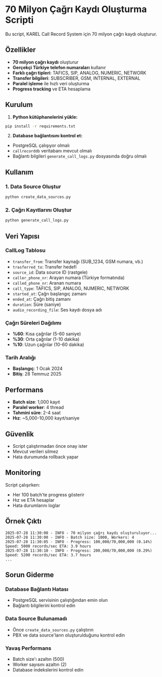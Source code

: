 # 70 Milyon Çağrı Kaydı Oluşturma Scripti

Bu script, KAREL Call Record System için 70 milyon çağrı kaydı oluşturur.

## Özellikler

- **70 milyon çağrı kaydı** oluşturur
- **Gerçekçi Türkiye telefon numaraları** kullanır
- **Farklı çağrı tipleri**: TAFICS, SIP, ANALOG, NUMERIC, NETWORK
- **Transfer bilgileri**: SUBSCRIBER, GSM, INTERNAL, EXTERNAL
- **Paralel işleme** ile hızlı veri oluşturma
- **Progress tracking** ve ETA hesaplama

## Kurulum

1. **Python kütüphanelerini yükle:**
```bash
pip install -r requirements.txt
```

2. **Database bağlantısını kontrol et:**
- PostgreSQL çalışıyor olmalı
- `callrecorddb` veritabanı mevcut olmalı
- Bağlantı bilgileri `generate_call_logs.py` dosyasında doğru olmalı

## Kullanım

### 1. Data Source Oluştur
```bash
python create_data_sources.py
```

### 2. Çağrı Kayıtlarını Oluştur
```bash
python generate_call_logs.py
```

## Veri Yapısı

### CallLog Tablosu
- `transfer_from`: Transfer kaynağı (SUB_1234, GSM numara, vb.)
- `trasferred_to`: Transfer hedefi
- `source_id`: Data source ID (rastgele)
- `caller_phone_nr`: Arayan numara (Türkiye formatında)
- `called_phone_nr`: Aranan numara
- `call_type`: TAFICS, SIP, ANALOG, NUMERIC, NETWORK
- `started_at`: Çağrı başlangıç zamanı
- `ended_at`: Çağrı bitiş zamanı
- `duration`: Süre (saniye)
- `audio_recording_file`: Ses kaydı dosya adı

### Çağrı Süreleri Dağılımı
- **%60**: Kısa çağrılar (5-60 saniye)
- **%30**: Orta çağrılar (1-10 dakika)
- **%10**: Uzun çağrılar (10-60 dakika)

### Tarih Aralığı
- **Başlangıç**: 1 Ocak 2024
- **Bitiş**: 28 Temmuz 2025

## Performans

- **Batch size**: 1,000 kayıt
- **Paralel worker**: 4 thread
- **Tahmini süre**: 2-4 saat
- **Hız**: ~5,000-10,000 kayıt/saniye

## Güvenlik

- Script çalıştırmadan önce onay ister
- Mevcut verileri silmez
- Hata durumunda rollback yapar

## Monitoring

Script çalışırken:
- Her 100 batch'te progress gösterir
- Hız ve ETA hesaplar
- Hata durumlarını loglar

## Örnek Çıktı

```
2025-07-28 11:30:00 - INFO - 70 milyon çağrı kaydı oluşturuluyor...
2025-07-28 11:30:00 - INFO - Batch size: 1000, Workers: 4
2025-07-28 11:30:05 - INFO - Progress: 100,000/70,000,000 (0.14%) Speed: 5000 records/sec ETA: 3.9 hours
2025-07-28 11:30:10 - INFO - Progress: 200,000/70,000,000 (0.29%) Speed: 5200 records/sec ETA: 3.7 hours
...
```

## Sorun Giderme

### Database Bağlantı Hatası
- PostgreSQL servisinin çalıştığından emin olun
- Bağlantı bilgilerini kontrol edin

### Data Source Bulunamadı
- Önce `create_data_sources.py` çalıştırın
- PBX ve data source'ların oluşturulduğunu kontrol edin

### Yavaş Performans
- Batch size'ı azaltın (500)
- Worker sayısını azaltın (2)
- Database indekslerini kontrol edin 